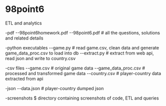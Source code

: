 # 98point6

ETL and analytics

-pdf 
--98point6homework.pdf 
--98point6.pdf # all the questions, solutions and related details

-python executables
--game.py # read game.csv, clean data and generate game_data_proc.csv to load into db
--extract.py # extract from web api, read json and write to country.csv

-csv files
--game.csv # original game data
--game_data_proc.csv # processed and transformed game data
--country.csv # player-country data extracted from api

-json
--data.json # player-country dumped json

-screenshots $ directory containing screenshots of code, ETL and queries
